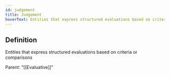 ```yaml
---
id: judgement
title: Judgement
hoverText: Entities that express structured evaluations based on criteria or comparisons
---
```

## Definition
Entities that express structured evaluations based on criteria or comparisons

Parent: "[[Evaluative]]"